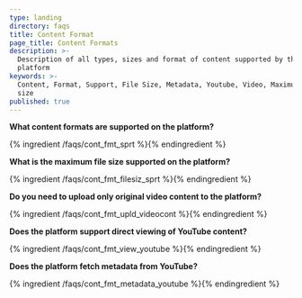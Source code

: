 ```yaml
---
type: landing
directory: faqs
title: Content Format
page_title: Content Formats
description: >-
  Description of all types, sizes and format of content supported by the
  platform
keywords: >-
  Content, Format, Support, File Size, Metadata, Youtube, Video, Maximum File
  size 
published: true
---
```


**What content formats are supported on the platform?**

{% ingredient /faqs/cont_fmt_sprt %}{% endingredient %}

**What is the maximum file size supported on the platform?**

{% ingredient /faqs/cont_fmt_filesiz_sprt %}{% endingredient %}

**Do you need to upload only original video content to the platform?**

{% ingredient /faqs/cont_fmt_upld_videocont %}{% endingredient %}

**Does the platform support direct viewing of YouTube content?**

{% ingredient /faqs/cont_fmt_view_youtube %}{% endingredient %}

**Does the platform fetch metadata from YouTube?**

{% ingredient /faqs/cont_fmt_metadata_youtube %}{% endingredient %}

